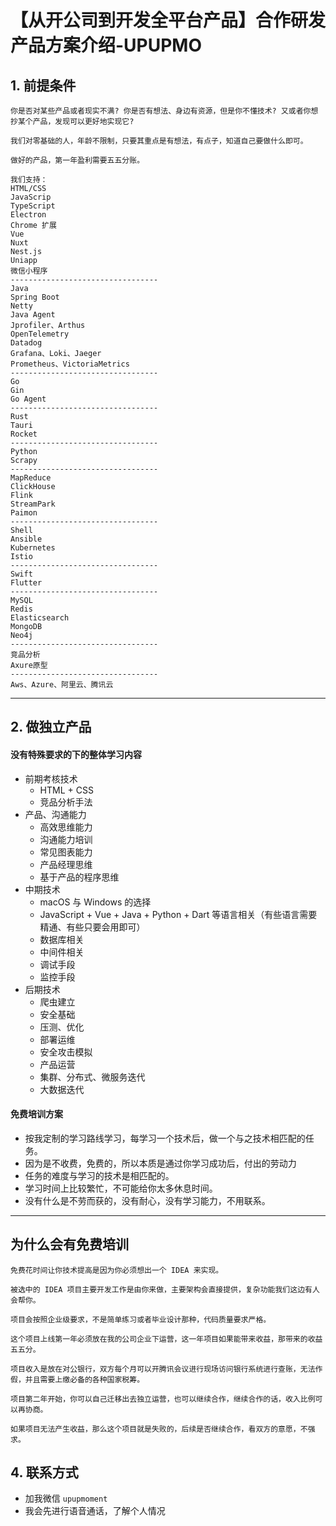 
# 【从开公司到开发全平台产品】合作研发产品方案介绍-UPUPMO



## 1. 前提条件

```
你是否对某些产品或者现实不满? 你是否有想法、身边有资源，但是你不懂技术? 又或者你想抄某个产品，发现可以更好地实现它?

我们对零基础的人，年龄不限制，只要其重点是有想法，有点子，知道自己要做什么即可。

做好的产品，第一年盈利需要五五分账。

我们支持：
HTML/CSS
JavaScrip
TypeScript
Electron
Chrome 扩展
Vue
Nuxt
Nest.js
Uniapp
微信小程序
---------------------------------
Java
Spring Boot
Netty
Java Agent
Jprofiler、Arthus
OpenTelemetry
Datadog
Grafana、Loki、Jaeger
Prometheus、VictoriaMetrics
---------------------------------
Go
Gin
Go Agent
---------------------------------
Rust
Tauri
Rocket
---------------------------------
Python
Scrapy
---------------------------------
MapReduce
ClickHouse
Flink
StreamPark
Paimon
---------------------------------
Shell
Ansible
Kubernetes
Istio
---------------------------------
Swift
Flutter
---------------------------------
MySQL
Redis
Elasticsearch
MongoDB
Neo4j
---------------------------------
竞品分析
Axure原型
---------------------------------
Aws、Azure、阿里云、腾讯云
```

-------------------------------------------------------------------

## 2. 做独立产品


#### 没有特殊要求的下的整体学习内容

- 前期考核技术
  - HTML + CSS
  - 竞品分析手法
- 产品、沟通能力
  - 高效思维能力
  - 沟通能力培训
  - 常见图表能力
  - 产品经理思维
  - 基于产品的程序思维
- 中期技术
  - macOS 与 Windows 的选择
  - JavaScript + Vue + Java + Python + Dart 等语言相关（有些语言需要精通、有些只要会用即可）
  - 数据库相关
  - 中间件相关
  - 调试手段
  - 监控手段
- 后期技术
  - 爬虫建立
  - 安全基础
  - 压测、优化
  - 部署运维
  - 安全攻击模拟
  - 产品运营
  - 集群、分布式、微服务迭代
  - 大数据迭代


#### 免费培训方案

- 按我定制的学习路线学习，每学习一个技术后，做一个与之技术相匹配的任务。
- 因为是不收费，免费的，所以本质是通过你学习成功后，付出的劳动力
- 任务的难度与学习的技术是相匹配的。
- 学习时间上比较繁忙，不可能给你太多休息时间。
- 没有什么是不劳而获的，没有耐心，没有学习能力，不用联系。



-------------------------------------------------------------------

## 为什么会有免费培训

```
免费花时间让你技术提高是因为你必须想出一个 IDEA 来实现。

被选中的 IDEA 项目主要开发工作是由你来做，主要架构会直接提供，复杂功能我们这边有人会帮你。

项目会按照企业级要求，不是简单练习或者毕业设计那种，代码质量要求严格。

这个项目上线第一年必须放在我的公司企业下运营，这一年项目如果能带来收益，那带来的收益五五分。

项目收入是放在对公银行，双方每个月可以开腾讯会议进行现场访问银行系统进行查账，无法作假，并且需要上缴必备的各种国家税筹。

项目第二年开始，你可以自己迁移出去独立运营，也可以继续合作，继续合作的话，收入比例可以再协商。

如果项目无法产生收益，那么这个项目就是失败的，后续是否继续合作，看双方的意愿，不强求。
```



## 4. 联系方式

- 加我微信 `upupmoment`
- 我会先进行语音通话，了解个人情况


